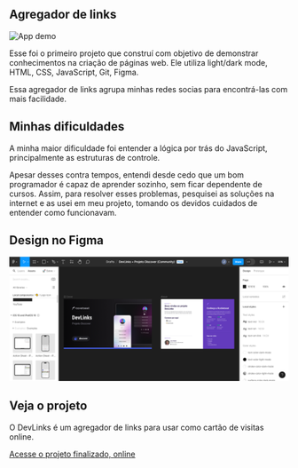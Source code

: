 ## Agregador de links

![App demo](https://github.com/juniorfelixdesouza/agregadordelink/blob/principal/rsc/demo.gif?raw=true)

Esse foi o primeiro projeto que construí com objetivo de demonstrar conhecimentos na criação de páginas web. Ele utiliza light/dark mode, HTML, CSS, JavaScript, Git, Figma.

Essa agregador de links agrupa minhas redes socias para encontrá-las com mais facilidade.

## Minhas dificuldades

A minha maior dificuldade foi entender a lógica por trás do JavaScript, principalmente as estruturas de controle.

Apesar desses contra tempos, entendi desde cedo que um bom programador é capaz de aprender sozinho, sem ficar dependente de cursos. Assim, para resolver esses problemas, pesquisei as soluções na internet e as usei em meu projeto, tomando os devidos cuidados de entender como funcionavam.

## Design no Figma

![Figma](https://github.com/juniorfelixdesouza/agregadordelink/blob/principal/rsc/figma-2024.png?raw=true)

## Veja o projeto

O DevLinks é um agregador de links para usar como cartão de visitas online.

[Acesse o projeto finalizado, online](https://juniorfelixdesouza.github.io/agregadordelink/)
